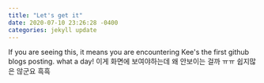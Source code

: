 ```yaml
---
title: "Let's get it"
date: 2020-07-10 23:26:28 -0400
categories: jekyll update
---
```


If you are seeing this, it means you are encountering Kee's the first github blogs posting.
what a day!
이게 화면에 보여야하는데 왜 안보이는 걸까 ㅠㅠ 쉽지많은 않군요 흑흑
